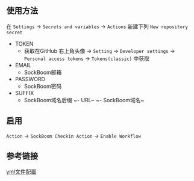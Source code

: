 ## 使用方法

在 `Settings` -> `Secrets and variables` -> `Actions` 新建下列 `New repository secret`

- TOKEN
  - 获取在GitHub 右上角头像 -> `Setting` -> `Developer settings` -> `Personal access tokens` -> `Tokens(classic)` 中获取
- EMAIL
  - SockBoom邮箱
- PASSWORD
  - SockBoom密码
- SUFFIX
  - SockBoom域名后缀
~- URL~
  ~- SockBoom域名~


## 启用

`Action` -> `SockBoom Checkin Action` -> `Enable Workflow`

## 参考链接

[yml文件配置](https://github.com/moreant/auto-checkin-biliob)
